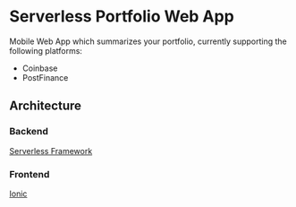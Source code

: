 # Serverless Portfolio Web App

Mobile Web App which summarizes your portfolio, currently supporting the following platforms:
* Coinbase
* PostFinance

## Architecture

### Backend

[Serverless Framework](https://serverless.com/framework)

### Frontend

[Ionic](https://ionicframework.com)
